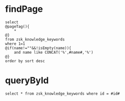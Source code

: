 
findPage
===
	select
	@pageTag(){
		*
	@}
	from zsk_knowledge_keywords
	where 1=1 
	@if(name!=""&&!isEmpty(name)){
		and name like CONCAT('%',#name#,'%')
	@}
	order by sort desc
queryById
===
	select * from zsk_knowledge_keywords where id = #id#
	